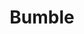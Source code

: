 ---
title: Bumble
crosslinks:
- u_imguralbumbot
- youtubefactsbot
- Tinder
- OkCupid
- ChoosingBeggars
- WhereAreAllTheGoodMen
- ihavesex
- autourbanbot
- niceguys
- youtubot
- Drama
- datingoverthirty
- MGTOW
- ForeverAlone
- AskRedditAfterDark
- pussypassdenied
- archeage
- AskWomen
- rage
- titlegore
---